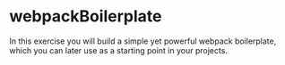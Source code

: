 # webpackBoilerplate
In this exercise you will build a simple yet powerful webpack boilerplate, which you can later use as a starting point in your projects.
